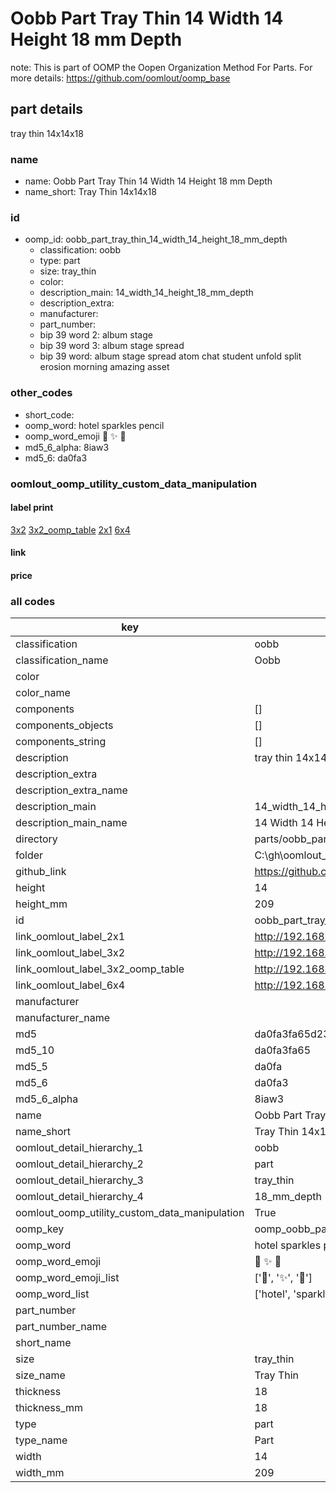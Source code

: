 # Oobb Part Tray Thin 14 Width 14 Height 18 mm Depth  

note: This is part of OOMP the Oopen Organization Method For Parts. For more details: https://github.com/oomlout/oomp_base

##  part details
  



tray thin 14x14x18



### name
* name: Oobb Part Tray Thin 14 Width 14 Height 18 mm Depth
* name_short: Tray Thin 14x14x18 
### id
* oomp_id: oobb_part_tray_thin_14_width_14_height_18_mm_depth
  * classification: oobb
  * type: part
  * size: tray_thin
  * color: 
  * description_main: 14_width_14_height_18_mm_depth
  * description_extra: 
  * manufacturer: 
  * part_number: 
  * bip 39 word 2: album stage
  * bip 39 word 3: album stage spread
  * bip 39 word: album stage spread atom chat student unfold split erosion morning amazing asset

### other_codes
* short_code: 
* oomp_word: hotel sparkles pencil
* oomp_word_emoji :hotel: :sparkles: :pencil:
* md5_6_alpha: 8iaw3
* md5_6: da0fa3






### oomlout_oomp_utility_custom_data_manipulation
#### label print
[3x2](http://192.168.1.245:1112/?label=oomp%208iaw3)
[3x2_oomp_table](http://192.168.1.108:1112/?label=oomp%208iaw3)
[2x1](http://192.168.1.242:1112/?label=oomp%208iaw3)
[6x4](http://192.168.1.55:1112/?label=oomp%208iaw3)    

#### link

                              

#### price







### all codes 
| key | value |  
| --- | --- |  
| classification | oobb |  
| classification_name | Oobb |  
| color |  |  
| color_name |  |  
| components | [] |  
| components_objects | [] |  
| components_string | [] |  
| description | tray thin 14x14x18 |  
| description_extra |  |  
| description_extra_name |  |  
| description_main | 14_width_14_height_18_mm_depth |  
| description_main_name | 14 Width 14 Height 18 mm Depth |  
| directory | parts/oobb_part_tray_thin_14_width_14_height_18_mm_depth |  
| folder | C:\gh\oomlout_oobb_version_4_generated_parts\parts\oobb_part_tray_thin_14_width_14_height_18_mm_depth |  
| github_link | https://github.com/oomlout/oomlout_oomp_part_src/tree/main/parts/oobb_part_tray_thin_14_width_14_height_18_mm_depth |  
| height | 14 |  
| height_mm | 209 |  
| id | oobb_part_tray_thin_14_width_14_height_18_mm_depth |  
| link_oomlout_label_2x1 | http://192.168.1.242:1112/?label=oomp%208iaw3 |  
| link_oomlout_label_3x2 | http://192.168.1.245:1112/?label=oomp%208iaw3 |  
| link_oomlout_label_3x2_oomp_table | http://192.168.1.108:1112/?label=oomp%208iaw3 |  
| link_oomlout_label_6x4 | http://192.168.1.55:1112/?label=oomp%208iaw3 |  
| manufacturer |  |  
| manufacturer_name |  |  
| md5 | da0fa3fa65d23da75d9360e5a635082f |  
| md5_10 | da0fa3fa65 |  
| md5_5 | da0fa |  
| md5_6 | da0fa3 |  
| md5_6_alpha | 8iaw3 |  
| name | Oobb Part Tray Thin 14 Width 14 Height 18 mm Depth |  
| name_short | Tray Thin 14x14x18  |  
| oomlout_detail_hierarchy_1 | oobb |  
| oomlout_detail_hierarchy_2 | part |  
| oomlout_detail_hierarchy_3 | tray_thin |  
| oomlout_detail_hierarchy_4 | 18_mm_depth |  
| oomlout_oomp_utility_custom_data_manipulation | True |  
| oomp_key | oomp_oobb_part_tray_thin_14_width_14_height_18_mm_depth |  
| oomp_word | hotel sparkles pencil |  
| oomp_word_emoji | :hotel: :sparkles: :pencil: |  
| oomp_word_emoji_list | [':hotel:', ':sparkles:', ':pencil:'] |  
| oomp_word_list | ['hotel', 'sparkles', 'pencil'] |  
| part_number |  |  
| part_number_name |  |  
| short_name |  |  
| size | tray_thin |  
| size_name | Tray Thin |  
| thickness | 18 |  
| thickness_mm | 18 |  
| type | part |  
| type_name | Part |  
| width | 14 |  
| width_mm | 209 |  
